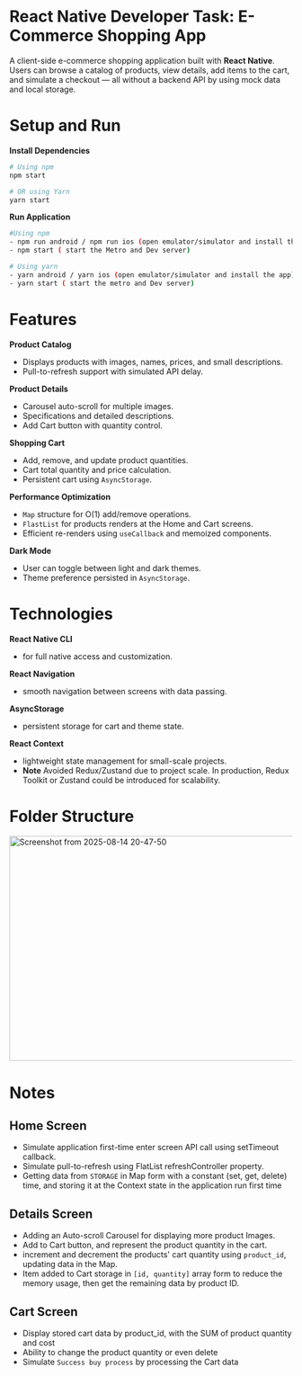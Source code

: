 # React Native Developer Task: E-Commerce Shopping App
A client-side e-commerce shopping application built with **React Native**.  
Users can browse a catalog of products, view details, add items to the cart, and simulate a checkout — all without a backend API by using mock data and local storage.

# Setup and Run
**Install Dependencies**
```sh
# Using npm
npm start

# OR using Yarn
yarn start
```

**Run Application**
```sh
#Using npm
- npm run android / npm run ios (open emulator/simulator and install the app)
- npm start ( start the Metro and Dev server)

# Using yarn
- yarn android / yarn ios (open emulator/simulator and install the app)
- yarn start ( start the metro and Dev server)
```

# Features
**Product Catalog**
- Displays products with images, names, prices, and small descriptions.
- Pull-to-refresh support with simulated API delay.

**Product Details**
- Carousel auto-scroll for multiple images.
- Specifications and detailed descriptions.
- Add Cart button with quantity control.

**Shopping Cart**
- Add, remove, and update product quantities.
- Cart total quantity and price calculation.
- Persistent cart using `AsyncStorage`.

**Performance Optimization**
- `Map` structure for O(1) add/remove operations.
- `FlastList` for products renders at the Home and Cart screens.
- Efficient re-renders using `useCallback` and memoized components.

**Dark Mode**
- User can toggle between light and dark themes.
- Theme preference persisted in `AsyncStorage`.



# Technologies
**React Native CLI** 
- for full native access and customization.
  
**React Navigation**
- smooth navigation between screens with data passing.

**AsyncStorage**
- persistent storage for cart and theme state.

**React Context**
- lightweight state management for small-scale projects.
- **Note** Avoided Redux/Zustand due to project scale. In production, Redux Toolkit or Zustand could be introduced for scalability.


# Folder Structure


<img width="800" height="400" alt="Screenshot from 2025-08-14 20-47-50" src="https://github.com/user-attachments/assets/21fb7a35-1616-48c4-8e6f-6db22d41ce02" />


# Notes
## Home Screen
- Simulate application first-time enter screen API call using setTimeout callback.
- Simulate pull-to-refresh using FlatList refreshController property.
- Getting data from `STORAGE` in Map form with a constant (set, get, delete) time, and storing it at the Context state in the application run first time
## Details Screen
- Adding an Auto-scroll Carousel for displaying more product Images.
- Add to Cart button, and represent the product quantity in the cart.
- increment and decrement the products' cart quantity using `product_id`, updating data in the  Map.
- Item added to Cart storage in `[id, quantity]` array form to reduce the memory usage, then get the remaining data by product ID.
## Cart Screen
- Display stored cart data by product_id, with the SUM of product quantity and cost
- Ability to change the product quantity or even delete
- Simulate `Success buy process` by processing the Cart data
